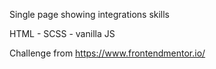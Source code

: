 Single page showing integrations skills

HTML - SCSS - vanilla JS

Challenge from https://www.frontendmentor.io/


